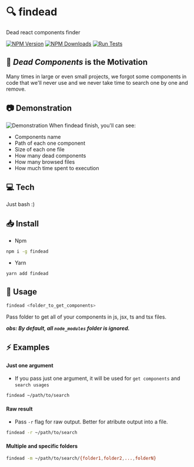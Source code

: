 # :mag: findead
Dead react components finder


[![NPM Version](https://img.shields.io/npm/v/findead?logo=npm)]()
[![NPM Downloads](https://img.shields.io/npm/dw/findead?logo=npm)]()
[![Run Tests](https://github.com/narcello/findead/actions/workflows/test.yml/badge.svg)](https://github.com/narcello/findead/actions/workflows/test.yml)

## :rocket: *Dead Components* is the Motivation
Many times in large or even small projects, we forgot some components in code that we'll never use and we never take time to search one by one and remove.

## :camera: Demonstration
![Demonstration](https://user-images.githubusercontent.com/6786382/73863397-c3d5aa00-481e-11ea-9360-0a530a93cd4a.png)
When findead finish, you'll can see:
* Components name
* Path of each one component
* Size of each one file
* How many dead components
* How many browsed files
* How much time spent to execution
## :computer: Tech
Just bash :) 

## :inbox_tray: Install
* Npm
```sh 
npm i -g findead
```
* Yarn
```sh 
yarn add findead
```

## :hammer: Usage
```bash
findead <folder_to_get_components>
```
Pass folder to get all of your components in js, jsx, ts and tsx files.

___obs: By default, all `node_modules` folder is ignored.___

## :zap: Examples
#### Just one argument 
* If you pass just one argument, it will be used for `get components` and `search usages`
```bash
findead ~/path/to/search
```
#### Raw result 
* Pass `-r` flag for raw output. Better for atribute output into a file.
```bash
findead -r ~/path/to/search
```
#### Multiple and specific folders
 ```bash
findead -m ~/path/to/search/{folder1,folder2,...,folderN}
```
